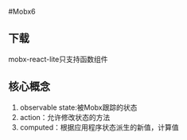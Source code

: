 #Mobx6
## 下载
mobx-react-lite只支持函数组件
## 核心概念
1. observable state:被Mobx跟踪的状态
2. action：允许修改状态的方法
3. computed：根据应用程序状态派生的新值，计算值